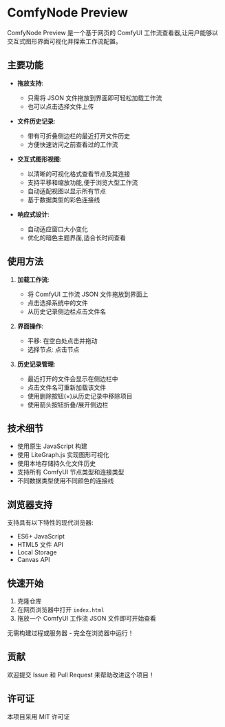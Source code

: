 # ComfyNode Preview

ComfyNode Preview 是一个基于网页的 ComfyUI 工作流查看器,让用户能够以交互式图形界面可视化并探索工作流配置。

## 主要功能

- **拖放支持**: 
  - 只需将 JSON 文件拖放到界面即可轻松加载工作流
  - 也可以点击选择文件上传

- **文件历史记录**: 
  - 带有可折叠侧边栏的最近打开文件历史
  - 方便快速访问之前查看过的工作流

- **交互式图形视图**: 
  - 以清晰的可视化格式查看节点及其连接
  - 支持平移和缩放功能,便于浏览大型工作流
  - 自动适配视图以显示所有节点
  - 基于数据类型的彩色连接线

- **响应式设计**: 
  - 自动适应窗口大小变化
  - 优化的暗色主题界面,适合长时间查看

## 使用方法

1. **加载工作流**:
   - 将 ComfyUI 工作流 JSON 文件拖放到界面上
   - 点击选择系统中的文件
   - 从历史记录侧边栏点击文件名

2. **界面操作**:
   - 平移: 在空白处点击并拖动
   - 选择节点: 点击节点

3. **历史记录管理**:
   - 最近打开的文件会显示在侧边栏中
   - 点击文件名可重新加载该文件
   - 使用删除按钮(×)从历史记录中移除项目
   - 使用箭头按钮折叠/展开侧边栏

## 技术细节

- 使用原生 JavaScript 构建
- 使用 LiteGraph.js 实现图形可视化
- 使用本地存储持久化文件历史
- 支持所有 ComfyUI 节点类型和连接类型
- 不同数据类型使用不同颜色的连接线

## 浏览器支持

支持具有以下特性的现代浏览器:
- ES6+ JavaScript
- HTML5 文件 API
- Local Storage
- Canvas API

## 快速开始

1. 克隆仓库
2. 在网页浏览器中打开 `index.html`
3. 拖放一个 ComfyUI 工作流 JSON 文件即可开始查看

无需构建过程或服务器 - 完全在浏览器中运行！

## 贡献

欢迎提交 Issue 和 Pull Request 来帮助改进这个项目！

## 许可证

本项目采用 MIT 许可证